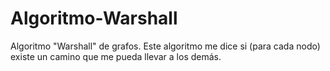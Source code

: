 # Algoritmo-Warshall
Algoritmo "Warshall" de grafos. Este algoritmo me dice si (para cada nodo) existe un camino que me pueda llevar a los demás.
